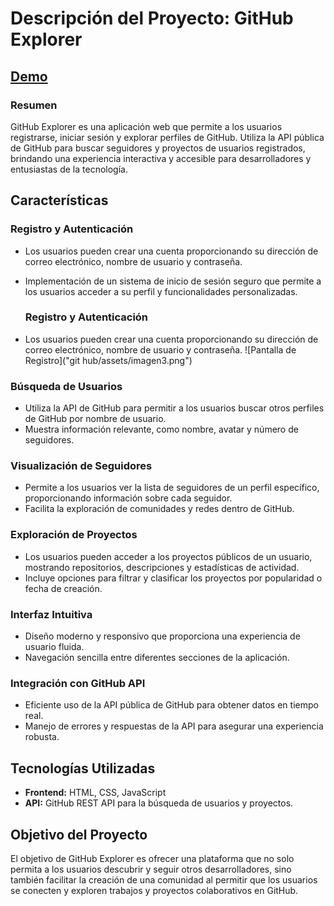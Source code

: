 # Descripción del Proyecto: GitHub Explorer

## [Demo](https://githubok.netlify.app/)

### Resumen
GitHub Explorer es una aplicación web que permite a los usuarios registrarse, iniciar sesión y explorar perfiles de GitHub. Utiliza la API pública de GitHub para buscar seguidores y proyectos de usuarios registrados, brindando una experiencia interactiva y accesible para desarrolladores y entusiastas de la tecnología.

## Características

### Registro y Autenticación
- Los usuarios pueden crear una cuenta proporcionando su dirección de correo electrónico, nombre de usuario y contraseña.
- Implementación de un sistema de inicio de sesión seguro que permite a los usuarios acceder a su perfil y funcionalidades personalizadas.

  ### Registro y Autenticación
- Los usuarios pueden crear una cuenta proporcionando su dirección de correo electrónico, nombre de usuario y contraseña.
![Pantalla de Registro]("git hub/assets/imagen3.png")

### Búsqueda de Usuarios
- Utiliza la API de GitHub para permitir a los usuarios buscar otros perfiles de GitHub por nombre de usuario.
- Muestra información relevante, como nombre, avatar y número de seguidores.

### Visualización de Seguidores
- Permite a los usuarios ver la lista de seguidores de un perfil específico, proporcionando información sobre cada seguidor.
- Facilita la exploración de comunidades y redes dentro de GitHub.

### Exploración de Proyectos
- Los usuarios pueden acceder a los proyectos públicos de un usuario, mostrando repositorios, descripciones y estadísticas de actividad.
- Incluye opciones para filtrar y clasificar los proyectos por popularidad o fecha de creación.

### Interfaz Intuitiva
- Diseño moderno y responsivo que proporciona una experiencia de usuario fluida.
- Navegación sencilla entre diferentes secciones de la aplicación.

### Integración con GitHub API
- Eficiente uso de la API pública de GitHub para obtener datos en tiempo real.
- Manejo de errores y respuestas de la API para asegurar una experiencia robusta.

## Tecnologías Utilizadas
- **Frontend:** HTML, CSS, JavaScript
- **API:** GitHub REST API para la búsqueda de usuarios y proyectos.

## Objetivo del Proyecto
El objetivo de GitHub Explorer es ofrecer una plataforma que no solo permita a los usuarios descubrir y seguir otros desarrolladores, sino también facilitar la creación de una comunidad al permitir que los usuarios se conecten y exploren trabajos y proyectos colaborativos en GitHub.

